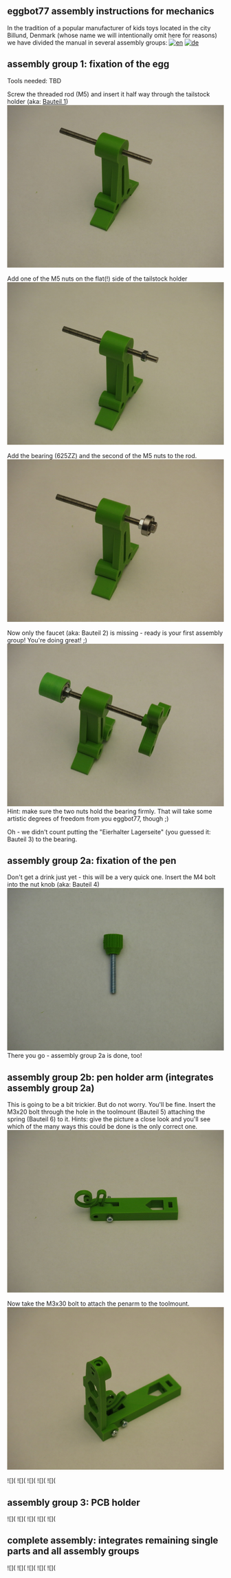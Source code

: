 ## eggbot77 assembly instructions for mechanics
In the tradition of a popular manufacturer of kids toys located in the city Billund, Denmark (whose name we will intentionally omit here for reasons) we have divided the manual in several assembly groups:
[![en](https://img.shields.io/badge/lang-en-red.svg)](https://github.com/section77/eggbot77/blob/main/mechanics/assembly/README.en.md)
[![de](https://img.shields.io/badge/lang-de-blue.svg)](https://github.com/section77/eggbot77/blob/main/mechanics/assembly/README.md)

## assembly group 1: fixation of the egg

Tools needed: TBD

Screw the threaded rod (M5) and insert it half way through the tailstock holder (aka: [Bauteil 1](eb77-eh21_bauteil-01-IMG_4891.JPG))
![](eb77-eh21_baugruppe-1-1-IMG_4937.JPG)

Add one of the M5 nuts on the flat(!) side of the tailstock holder
![](eb77-eh21_baugruppe-1-2-IMG_4936.JPG)

Add the bearing (625ZZ) and the second of the M5 nuts to the rod.
![](eb77-eh21_baugruppe-1-3-IMG_4942.JPG)

Now only the faucet (aka: Bauteil 2) is missing - ready is your first assembly group! You're doing great! ;)
![](eb77-eh21_baugruppe-1-IMG_4948.JPG)
Hint: make sure the two nuts hold the bearing firmly. That will take some artistic degrees of freedom from you eggbot77, though ;)

Oh - we didn't count putting the "Eierhalter Lagerseite" (you guessed it: Bauteil 3) to the bearing.

## assembly group 2a: fixation of the pen

Don't get a drink just yet - this will be a very quick one.
Insert the M4 bolt into the nut knob (aka: Bauteil 4)
![](eb77-eh21_baugruppe-2a-IMG_4934.JPG)
There you go - assembly group 2a is done, too!

## assembly group 2b: pen holder arm (integrates assembly group 2a)

This is going to be a bit trickier. But do not worry. You'll be fine.
Insert the M3x20 bolt through the hole in the toolmount (Bauteil 5) attaching the spring (Bauteil 6) to it.
Hints: give the picture a close look and you'll see which of the many ways this could be done is the only correct one.
![](eb77-eh21_baugruppe-2b-IMG_4935.JPG)

Now take the M3x30 bolt to attach the penarm to the toolmount.
![](eb77-eh21_baugruppe-2b-IMG_4941.JPG)


![](
![](
![](
![](
![](
## assembly group 3: PCB holder
![](
![](
![](
![](
![](

## complete assembly: integrates remaining single parts and all assembly groups

![](
![](
![](
![](
![](
